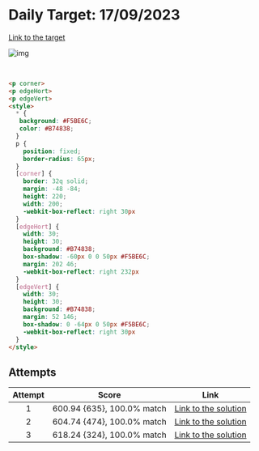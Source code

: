 # Daily Target: 17/09/2023

[Link to the target](https://cssbattle.dev/play/A8ByjRBQp6gHChFurPm6)

![img](src/images/daily-target_2023-09-17.png)

<br>

```html
<p corner>
<p edgeHort>
<p edgeVert>
<style>
  * {
   background: #F5BE6C;
   color: #B74838;
  }
  p {
    position: fixed;
    border-radius: 65px;
  }
  [corner] {
    border: 32q solid;
    margin: -48 -84;
    height: 220;
    width: 200;
    -webkit-box-reflect: right 30px
  }
  [edgeHort] {
    width: 30;
    height: 30;
    background: #B74838;
    box-shadow: -60px 0 0 50px #F5BE6C;
    margin: 202 46;
    -webkit-box-reflect: right 232px
  }
  [edgeVert] {
    width: 30;
    height: 30;
    background: #B74838;
    margin: 52 146;
    box-shadow: 0 -64px 0 50px #F5BE6C;
    -webkit-box-reflect: right 30px
  }
</style>
```

## Attempts
| Attempt | Score | Link |
|:-:|:-:|:-:|
| 1 | 600.94 {635}, 100.0% match | [Link to the solution](src/html/daily-target_2023-09-17_attempt-01.html) |
| 2 | 604.74 {474}, 100.0% match | [Link to the solution](src/html/daily-target_2023-09-17_attempt-02.html) |
| 3 | 618.24 {324}, 100.0% match | [Link to the solution](src/html/daily-target_2023-09-17_attempt-03.html) |